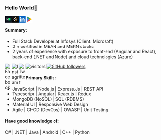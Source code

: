 ### Hello World👋
<a href="https://www.hackerrank.com/guptagagann">
  <img align="left" alt="HackerRank" width="22px" src="./assets/hackerrank.jpg" />
</a>
<a href="https://www.leetcode.com/guptagagann">
  <img align="left" alt="LeetCode" width="22px" src="./assets/leetcode.jpg" />
</a>
<a href="https://www.linkedin.com/in/guptagagann/">
  <img align="left" alt="LinkedIn" width="22px" src="./assets/linkedin.jpg" />
</a>
<a href="https://play.google.com/store/apps/details?id=com.guptagagann.myapplication">
  <img align="left" alt="Google Play" width="22px" src="./assets/google play.jpg" />
</a><br>


<!--
**GuptaGagann/GuptaGagann** is a ✨ _special_ ✨ repository because its `README.md` (this file) appears on your GitHub profile.

Here are some ideas to get you started:

- 🔭 I’m currently working on ...
- 🌱 I’m currently learning ...
- 👯 I’m looking to collaborate on ...
- 🤔 I’m looking for help with ...
- 💬 Ask me about ...
- 📫 How to reach me: ...
- 😄 Pronouns: ...
- ⚡ Fun fact: ...
-->


#### Summary:

- Full Stack Developer at Infosys (Client: Microsoft)
- 2 × certified in MEAN and MERN stacks
- 2 years of experience with exposure to front-end (Angular and React), back-end (.NET and Node) and cloud technologies (Azure)


<a href="https://www.facebook.com/guptagagann">
  <img align="left" alt="Facebook" width="22px" src="https://cdn.jsdelivr.net/npm/simple-icons@v3/icons/facebook.svg" />
</a>
<a href="https://www.instagram.com/guptagagann">
  <img align="left" alt="Instagram" width="22px" src="https://cdn.jsdelivr.net/npm/simple-icons@v3/icons/instagram.svg" />
</a>
<a href="https://www.twitter.com/guptagagann">
  <img align="left" alt="Twitter" width="22px" src="https://cdn.jsdelivr.net/npm/simple-icons@v3/icons/twitter.svg" />
</a>


![visitors](https://visitor-badge.laobi.icu/badge?page_id=GuptaGagann.GuptaGagann)
[![GitHub followers](https://img.shields.io/github/followers/GuptaGagann.svg?style=social&label=Follow)](https://github.com/GuptaGagann?tab=followers)


#### Primary Skills:

- JavaScript | Node.js | Express.Js | REST API
- Typescript | Angular | React.js	| Redux
- MongoDB (NoSQL) | SQL (RDBMS)
- Material UI | Responsive Web Design
- Agile	| CI-CD (DevOps) | OWASP | Unit Testing

#### Have good knowledge of:

C# | .NET | Java | Android | C++ | Python
